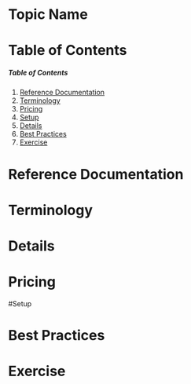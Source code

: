 # Topic Name

# Table of Contents 
##### Table of Contents  
1. [Reference Documentation](#reference_documentation)
2. [Terminology](#terminology)
3. [Pricing](#pricing)
4. [Setup](#setup)
5. [Details](#details)  
5. [Best Practices](#best_practices)  
6. [Exercise](#exercise)


<a name="reference_documentation"/>

# Reference Documentation
 
<a name="terminology"/>

# Terminology



<a name="details"/>

# Details
 

<a name="pricing"/>


# Pricing
 

<a name="setup"/>
  
#Setup

<a name="best_practices"/>

# Best Practices


<a name="exercise"/>

# Exercise
